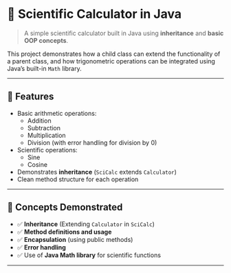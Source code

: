 # 🔢 Scientific Calculator in Java

> A simple scientific calculator built in Java using **inheritance** and **basic OOP concepts**.

This project demonstrates how a child class can extend the functionality of a parent class, and how trigonometric operations can be integrated using Java’s built-in `Math` library.

---

## 📌 Features

- Basic arithmetic operations:
  - Addition
  - Subtraction
  - Multiplication
  - Division (with error handling for division by 0)
- Scientific operations:
  - Sine
  - Cosine
- Demonstrates **inheritance** (`SciCalc` extends `Calculator`)
- Clean method structure for each operation

---

## 🧠 Concepts Demonstrated

- ✅ **Inheritance** (Extending `Calculator` in `SciCalc`)
- ✅ **Method definitions and usage**
- ✅ **Encapsulation** (using public methods)
- ✅ **Error handling**
- ✅ Use of **Java Math library** for scientific functions

---

